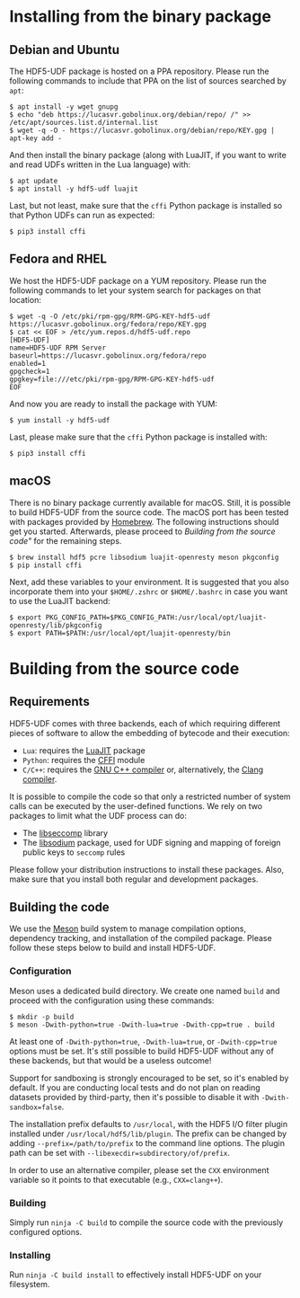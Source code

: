 # Installing from the binary package

## Debian and Ubuntu

The HDF5-UDF package is hosted on a PPA repository. Please run the following
commands to include that PPA on the list of sources searched by `apt`:

```
$ apt install -y wget gnupg
$ echo "deb https://lucasvr.gobolinux.org/debian/repo/ /" >> /etc/apt/sources.list.d/internal.list
$ wget -q -O - https://lucasvr.gobolinux.org/debian/repo/KEY.gpg | apt-key add -
```

And then install the binary package (along with LuaJIT, if you want to
write and read UDFs written in the Lua language) with:

```
$ apt update
$ apt install -y hdf5-udf luajit
```

Last, but not least, make sure that the `cffi` Python package is installed so
that Python UDFs can run as expected:

```
$ pip3 install cffi
```

## Fedora and RHEL

We host the HDF5-UDF package on a YUM repository. Please run the following
commands to let your system search for packages on that location:

```
$ wget -q -O /etc/pki/rpm-gpg/RPM-GPG-KEY-hdf5-udf https://lucasvr.gobolinux.org/fedora/repo/KEY.gpg
$ cat << EOF > /etc/yum.repos.d/hdf5-udf.repo
[HDF5-UDF]
name=HDF5-UDF RPM Server
baseurl=https://lucasvr.gobolinux.org/fedora/repo
enabled=1
gpgcheck=1
gpgkey=file:///etc/pki/rpm-gpg/RPM-GPG-KEY-hdf5-udf
EOF
```

And now you are ready to install the package with YUM:

```
$ yum install -y hdf5-udf
```

Last, please make sure that the `cffi` Python package is installed with:

```
$ pip3 install cffi
```

## macOS

There is no binary package currently available for macOS. Still, it is possible
to build HDF5-UDF from the source code. The macOS port has been tested with
packages provided by [Homebrew](https://brew.sh). The following instructions
should get you started. Afterwards, please proceed to *Building from the source
code"* for the remaining steps.

```
$ brew install hdf5 pcre libsodium luajit-openresty meson pkgconfig
$ pip install cffi
```

Next, add these variables to your environment. It is suggested that you
also incorporate them into your `$HOME/.zshrc` or `$HOME/.bashrc` in case
you want to use the LuaJIT backend:

```
$ export PKG_CONFIG_PATH=$PKG_CONFIG_PATH:/usr/local/opt/luajit-openresty/lib/pkgconfig
$ export PATH=$PATH:/usr/local/opt/luajit-openresty/bin
```

# Building from the source code

## Requirements

HDF5-UDF comes with three backends, each of which requiring different
pieces of software to allow the embedding of bytecode and their execution:

- `Lua`: requires the [LuaJIT](https://luajit.org/install.html) package
- `Python`: requires the [CFFI](https://pypi.org/project/cffi) module
- `C/C++`: requires the [GNU C++ compiler](https://gnu.org/software/gcc) or,
   alternatively, the [Clang compiler](https://clang.llvm.org).

It is possible to compile the code so that only a restricted number of system
calls can be executed by the user-defined functions. We rely on two packages
to limit what the UDF process can do:

- The [libseccomp](https://github.com/seccomp/libseccomp) library
- The [libsodium](https://libsodium.gitbook.io) package, used for UDF signing
  and mapping of foreign public keys to `seccomp` rules

Please follow your distribution instructions to install these packages.
Also, make sure that you install both regular and development packages.

## Building the code

We use the [Meson](https://mesonbuild.com) build system to manage compilation
options, dependency tracking, and installation of the compiled package. Please
follow these steps below to build and install HDF5-UDF.

### Configuration

Meson uses a dedicated build directory. We create one named `build` and
proceed with the configuration using these commands:

```
$ mkdir -p build
$ meson -Dwith-python=true -Dwith-lua=true -Dwith-cpp=true . build
```

At least one of `-Dwith-python=true`, `-Dwith-lua=true`, or `-Dwith-cpp=true` options
must be set. It's still possible to build HDF5-UDF without any of these backends, but
that would be a useless outcome!

Support for sandboxing is strongly encouraged to be set, so it's enabled by default.
If you are conducting local tests and do not plan on reading datasets provided by
third-party, then it's possible to disable it with `-Dwith-sandbox=false`.

The installation prefix defaults to `/usr/local`, with the HDF5 I/O filter plugin
installed under `/usr/local/hdf5/lib/plugin`. The prefix can be changed by adding
`--prefix=/path/to/prefix` to the command line options. The plugin path can be set
with `--libexecdir=subdirectory/of/prefix`.

In order to use an alternative compiler, please set the `CXX` environment variable
so it points to that executable (e.g., `CXX=clang++`).

### Building

Simply run `ninja -C build` to compile the source code with the previously configured
options.

### Installing

Run `ninja -C build install` to effectively install HDF5-UDF on your filesystem.
